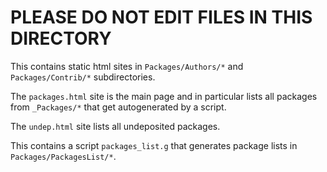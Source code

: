 # PLEASE DO NOT EDIT FILES IN THIS DIRECTORY

This contains static html sites in `Packages/Authors/*` and `Packages/Contrib/*`
subdirectories.

The `packages.html` site is the main page and in particular lists all packages from `_Packages/*`
that get autogenerated by a script.

The `undep.html` site lists all undeposited packages.

This contains a script `packages_list.g` that generates package lists in `Packages/PackagesList/*`.


